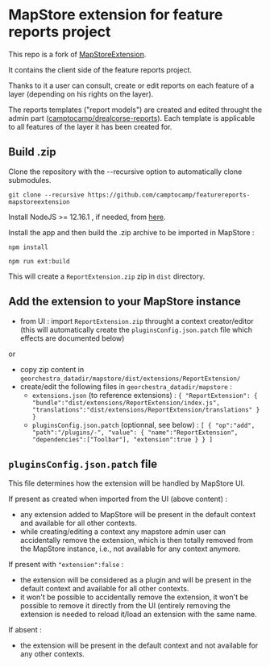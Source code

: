 # MapStore extension for feature reports project
 
This repo is a fork of [MapStoreExtension](https://github.com/geosolutions-it/MapStoreExtension).

It contains the client side of the feature reports project.

Thanks to it a user can consult, create or edit reports on each feature of a layer (depending on his rights on the layer).

The reports templates ("report models") are created and edited throught the admin part ([camptocamp/drealcorse-reports](https://github.com/camptocamp/drealcorse-reports)). Each template is applicable to all features of the layer it has been created for.



## Build .zip

Clone the repository with the --recursive option to automatically clone submodules.

`git clone --recursive https://github.com/camptocamp/featurereports-mapstoreextension`

Install NodeJS >= 12.16.1 , if needed, from [here](https://nodejs.org/en/download/releases/).


Install the app and then build the .zip archive to be imported in MapStore :

`npm install`

`npm run ext:build`
 
 This will create a `ReportExtension.zip` zip in `dist` directory.
 
## Add the extension to your MapStore instance 
 
 - from UI : import `ReportExtension.zip` throught a context creator/editor (this will automatically create the `pluginsConfig.json.patch` file which effects are documented below)
   
 or 
 - copy zip content in `georchestra_datadir/mapstore/dist/extensions/ReportExtension/`
 - create/edit the following files in `georchestra_datadir/mapstore` :
      - `extensions.json` (to reference extensions) : 
        `{
          "ReportExtension": {
            "bundle":"dist/extensions/ReportExtension/index.js",
            "translations":"dist/extensions/ReportExtension/translations"
          }
        }`
      - `pluginsConfig.json.patch` (optionnal, see below) :
        `[
           {
             "op":"add",
             "path":"/plugins/-",
             "value": {
               "name":"ReportExtension",
               "dependencies":["Toolbar"],
               "extension":true
             }
           }
         ]`

## `pluginsConfig.json.patch` file 

This file determines how the extension will be handled by MapStore UI.

If present as created when imported from the UI (above content) :
- any extension added to MapStore will be present in the default context and available for all other contexts.
- while creating/editing a context any mapstore admin user can accidentally remove the extension, which is then totally removed from the MapStore instance, i.e., not available for any context anymore.

If present with `"extension":false` :
- the extension will be considered as a plugin and will be present in the default context and available for all other contexts.
- it won't be possible to accidentally remove the extension, it won't be possible to remove it directly from the UI (entirely removing the extension is needed to reload it/load an extension with the same name.

If absent :
- the extension will be present in the default context and not available for any other contexts.






